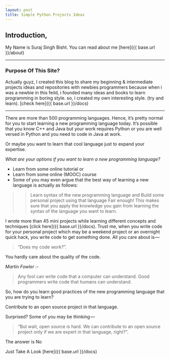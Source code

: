 ```yaml
---
layout: post
title: Simple Python Projects Ideas
---
```


## Introduction,

My Name is Suraj Singh Bisht. You can read about me [here]({{ base.url }}/about)


----


### Purpose Of This Site?

Actually guyz, I created this blog to share my beginning & intermediate projects ideas and repositories with newbies programmers because when
i was a newbie in this feild, i founded many ideas and books to learn programming in boring style. so, i created my
own interesting style. (try and learn). [check here]({{ base.url }}/docs)


----


There are more than 500 programming languages. 
Hence, it’s pretty normal for you to start learning a new programming language today. 
It’s possible that you know C++ and Java but your work requires Python or you are well versed in Python and you need to code in Java at work. 

Or maybe you want to learn that cool language just to expand your expertise.


*What are your options if you want to learn a new programming language?*

- Learn from some online tutorial or
- Learn from some online (MOOC) course
- Some of you may even argue that the best way of learning a new language is actually as follows:


>> Learn syntax of the new programming language and
>> Build some personal project using that language
>> Fair enough! This makes sure that you apply the knowledge you gain from learning the syntax of the language you want to learn.


I wrote more than 45 mini projects while learning different concepts and techniques [click here]({{ base.url }}/docs). 
Trust me, 
when you write code for your personal project which may be a weekend project or an overnight quick hack, 
you write code to get something done. All you care about is — 

> “Does my code work?”. 

You hardly care about the quality of the code.

*Martin Fowler :-* 

> Any fool can write code that a computer can understand. Good programmers write code that humans can understand.


So, how do you learn good practices of the new programming language that you are trying to learn?

Contribute to an open source project in that language.

Surprised? Some of you may be thinking — 
> “But wait, open source is hard. We can contribute to an open source project only if we are expert in that language, right?”. 

The answer is No

Just Take A Look [here]({{ base.url }}/docs)
